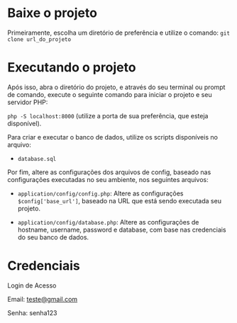 # Baixe o projeto

Primeiramente, escolha um diretório de preferência e utilize o comando:
`git clone url_do_projeto`

# Executando o projeto

Após isso, abra o diretório do projeto, e através do seu terminal ou prompt de comando, execute o seguinte comando para iniciar o projeto e seu servidor PHP:

`php -S localhost:8000` (utilize a porta de sua preferência, que esteja disponível).

Para criar e executar o banco de dados, utilize os scripts disponíveis no arquivo:

- `database.sql`

Por fim, altere as configurações dos arquivos de config, baseado nas configurações executadas no seu ambiente, nos seguintes arquivos:

- `application/config/config.php`: Altere as configurações `$config['base_url']`, baseado na URL que está sendo executada seu projeto.

- `application/config/database.php`: Altere as configurações de hostname, username, password e database, com base nas credenciais do seu banco de dados.

# Credenciais

Login de Acesso 

Email: teste@gmail.com

Senha: senha123
